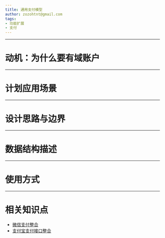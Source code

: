 ```yaml
---
title: 通用支付模型
author: zozohtnt@gmail.com
tags:
- 功能扩展
- 支付
---
```


--------------------------------------
# 动机：为什么要有域账户


--------------------------------------
# 计划应用场景

--------------------------------------
# 设计思路与边界

--------------------------------------
# 数据结构描述

--------------------------------------
# 使用方式

--------------------------------------
# 相关知识点

- [微信支付整合][f0-wxp]
- [支付宝支付接口整合][f0-zfb]

[c0-pvg]: ../core-l0/c0-pvg-basic.md
[c2-pvg]: ../core-l2/c2-pvg-more.md
[f0-wxp]: ../func-l0/f0-weixin-payment.md
[f0-zfb]: ../func-l0/f0-alipay.md
[f1-pay]: ../func-l1/f1-payment.md